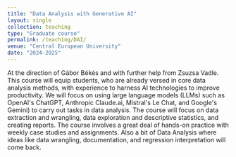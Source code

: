 ```yaml
---
title: "Data Analysis with Generative AI"
layout: single
collection: teaching
type: "Graduate course"
permalink: /teaching/DAI/
venue: "Central European University"
date: "2024-2025"
---
```

At the direction of Gábor Békés and with further help from Zsuzsa Vadle. This course will equip students, who are already versed in core data analysis methods, with experience to harness AI technologies to improve productivity. We will focus on using large language models (LLMs) such as OpenAI's ChatGPT, Anthropic Claude.ai, Mistral's Le Chat, and Google's Gemini) to carry out tasks in data analysis. The course will focus on data extraction and wrangling, data exploration and descriptive statistics, and creating reports. The course involves a great deal of hands-on practice with weekly case studies and assignments. Also a bit of Data Analysis where ideas like data wrangling, documentation, and regression interpretation will come back.

